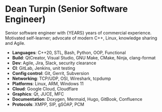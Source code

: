 # Dean Turpin (Senior Software Engineer)

<!-- Note "years" is inserted dynamically by the build pipe -->

Senior software engineer with {YEARS} years of commercial experience. Motivated
self-learner; advocate of modern C++, Linux, knowledge sharing and Agile.

- __Languages__: C++20, STL, Bash, Python, OOP, Functional
- __Build__: QtCreator, Visual Studio, GNU Make, CMake, Ninja, clang-format
- __Dev__: Agile, Jira, Slack, security clearance
- __CI__: GitLab, Jenkins, unit testing
- __Config control__: Git, Gerrit, Subversion
- __Networking__: TCP/UDP, OSI, Wireshark, tcpdump
- __Platforms__: Linux, ARM, Windows 11
- __Cloud__: Google Cloud, Cloudflare
- __Graphics__: Qt, JUCE, MFC
- __Documentation__: Doxygen, Mermaid, Hugo, GitBook, Confluence
- __Protocols__: XMPP, SIP, gSOAP, PCM

<!--
- __Design__: Data structures, algorithms, multithreading
-->

